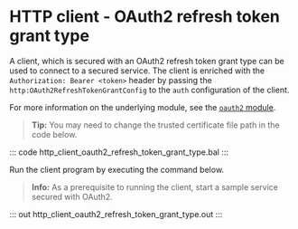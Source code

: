 # HTTP client - OAuth2 refresh token grant type

A client, which is secured with an OAuth2 refresh token grant type can be used to connect to a secured service. The client is enriched with the `Authorization: Bearer <token>` header by passing the `http:OAuth2RefreshTokenGrantConfig` to the `auth` configuration of the client.

For more information on the underlying module, see the [`oauth2` module](https://lib.ballerina.io/ballerina/oauth2/latest/).

>**Tip:** You may need to change the trusted certificate file path in the code below.

::: code http_client_oauth2_refresh_token_grant_type.bal :::

Run the client program by executing the command below.

>**Info:** As a prerequisite to running the client, start a sample service secured with OAuth2.

::: out http_client_oauth2_refresh_token_grant_type.out :::
